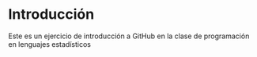 # Introducción
Este es un ejercicio de introducción a GitHub en la clase de programación en lenguajes estadísticos